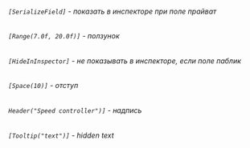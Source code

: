 ###### `[SerializeField]` - показать в инспекторе при поле прайват
###### `[Range(7.0f, 20.0f)]` - ползунок
###### `[HideInInspector]` - не показывать в инспекторе, если поле паблик
###### `[Space(10)]` - отступ
###### `Header("Speed controller")]` - надпись
###### `[Tooltip("text")]` - hidden text
